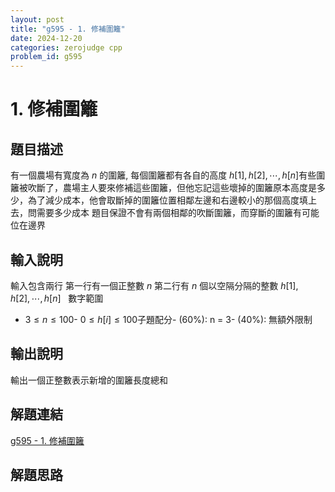 ```yaml
---
layout: post
title: "g595 - 1. 修補圍籬"
date: 2024-12-20
categories: zerojudge cpp
problem_id: g595
---
```


# 1. 修補圍籬

## 題目描述

有一個農場有寬度為 $n$ 的圍籬, 每個圍籬都有各自的高度 $h[1], h[2], \cdots, h[n]$有些圍籬被吹斷了，農場主人要來修補這些圍籬，但他忘記這些壞掉的圍籬原本高度是多少，為了減少成本，他會取斷掉的圍籬位置相鄰左邊和右邊較小的那個高度填上去，問需要多少成本
題目保證不會有兩個相鄰的吹斷圍籬，而穿斷的圍籬有可能位在邊界

## 輸入說明

輸入包含兩行
第一行有一個正整數 $n$
第二行有 $n$ 個以空隔分隔的整數 $h[1], h[2], \cdots, h[n]$
 
數字範圍
- $3 \leq n \leq 100$- $0 \leq h[i] \leq 100$子題配分- (60%): n = 3- (40%): 無額外限制

## 輸出說明

輸出一個正整數表示新增的圍籬長度總和

## 解題連結

[g595 - 1. 修補圍籬](https://zerojudge.tw/ShowProblem?problemid=g595)

## 解題思路

